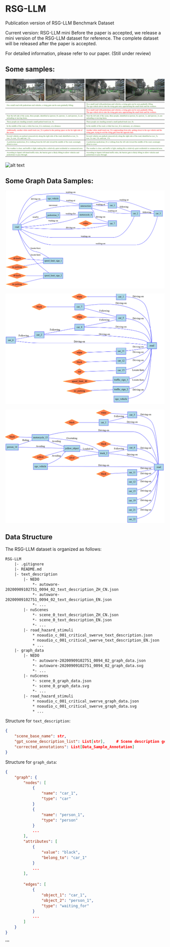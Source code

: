 # RSG-LLM
Publication version of RSG-LLM Benchmark Dataset

Current version: RSG-LLM mini
Before the paper is accepted, we release a mini version of the RSG-LLM dataset for reference.
The complete dataset will be released after the paper is accepted.

For detailed information, please refer to our paper. (Still under review)


## Some samples:

![alt text](img/Exp_Big_01_1.png)

![alt text](img/Exp_Big_02_1.png)


## Some Graph Data Samples:
![alt text](img/README_image.png)

![alt text](img/README_image-1.png)

![alt text](img/README_image-2.png)

## Data Structure

The RSG-LLM dataset is organized as follows:

```
RSG-LLM 
    |- .gitignore
    |- README.md
    |- text_description    
        |- NEDO
            *- autoware-20200909102751_0094_02_text_description_ZH_CN.json
            *- autoware-20200909102751_0094_02_text_description_EN.json
            *- ...
        |- nuScenes
            *- scene_0_text_description_ZH_CN.json
            *- scene_0_text_description_EN.json
            *- ...
        |- road_hazard_stimuli
            * noaudio_c_001_critical_swerve_text_description.json
            * noaudio_c_001_critical_swerve_text_description_EN.json
            * ...
    |- graph_data          
        |- NEDO
            *- autoware-20200909102751_0094_02_graph_data.json
            *- autoware-20200909102751_0094_02_graph_data.svg   
            *- ...
        |- nuScenes
            *- scene_0_graph_data.json
            *- scene_0_graph_data.svg
            *- ...
        |- road_hazard_stimuli
            * noaudio_c_001_critical_swerve_graph_data.json
            * noaudio_c_001_critical_swerve_graph_data.svg
            * ...

```

Structure for `text_description`:
```json
{
    "scene_base_name": str,                    
    "gpt_scene_description_list": List[str],     # Scene description generated by GPT4o, separated by lines
    "corrected_annotations": List[Data_Sample_Annotation]  
}
```

Structure for `graph_data`:
```json
{
    "graph": {
        "nodes": [   
            {
                "name": "car_1",
                "type": "car"
            }
            {
                "name": "person_1",
                "type": "person"
            }
            ...
        ],
        "attributes": [  
            {
                "value": "black",
                "belong_to": "car_1"
            }
            ...
        ],

        "edges": [
            {
                "object_1": "car_1",
                "object_2": "person_1",
                "type": "waiting_for"
            }
            ...
        ]
    }
}
```
'''